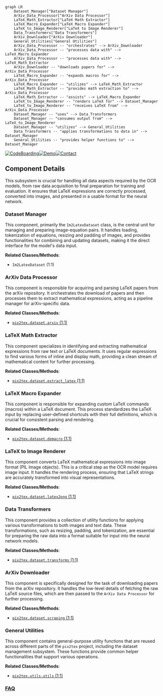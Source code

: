 ```mermaid
graph LR
    Dataset_Manager["Dataset Manager"]
    ArXiv_Data_Processor["ArXiv Data Processor"]
    LaTeX_Math_Extractor["LaTeX Math Extractor"]
    LaTeX_Macro_Expander["LaTeX Macro Expander"]
    LaTeX_to_Image_Renderer["LaTeX to Image Renderer"]
    Data_Transformers["Data Transformers"]
    ArXiv_Downloader["ArXiv Downloader"]
    General_Utilities["General Utilities"]
    ArXiv_Data_Processor -- "orchestrates" --> ArXiv_Downloader
    ArXiv_Data_Processor -- "processes data with" --> LaTeX_Macro_Expander
    ArXiv_Data_Processor -- "processes data with" --> LaTeX_Math_Extractor
    ArXiv_Downloader -- "downloads papers for" --> ArXiv_Data_Processor
    LaTeX_Macro_Expander -- "expands macros for" --> ArXiv_Data_Processor
    LaTeX_Macro_Expander -- "utilizes" --> LaTeX_Math_Extractor
    LaTeX_Math_Extractor -- "provides math extraction to" --> ArXiv_Data_Processor
    LaTeX_Math_Extractor -- "assists" --> LaTeX_Macro_Expander
    LaTeX_to_Image_Renderer -- "renders LaTeX for" --> Dataset_Manager
    LaTeX_to_Image_Renderer -- "receives LaTeX from" --> ArXiv_Data_Processor
    Dataset_Manager -- "uses" --> Data_Transformers
    Dataset_Manager -- "consumes output from" --> LaTeX_to_Image_Renderer
    Dataset_Manager -- "utilizes" --> General_Utilities
    Data_Transformers -- "applies transformations to data in" --> Dataset_Manager
    General_Utilities -- "provides helper functions to" --> Dataset_Manager
```
[![CodeBoarding](https://img.shields.io/badge/Generated%20by-CodeBoarding-9cf?style=flat-square)](https://github.com/CodeBoarding/CodeBoarding)[![Demo](https://img.shields.io/badge/Try%20our-Demo-blue?style=flat-square)](https://www.codeboarding.org/demo)[![Contact](https://img.shields.io/badge/Contact%20us%20-%20contact@codeboarding.org-lightgrey?style=flat-square)](mailto:contact@codeboarding.org)

## Component Details

This subsystem is crucial for handling all data aspects required by the OCR models, from raw data acquisition to final preparation for training and evaluation. It ensures that LaTeX expressions are correctly processed, converted into images, and presented in a usable format for the neural network.

### Dataset Manager
This component, primarily the `Im2LatexDataset` class, is the central unit for managing and preparing image-equation pairs. It handles loading, tokenization of equations, resizing and padding of images, and provides functionalities for combining and updating datasets, making it the direct interface for the model's data input.


**Related Classes/Methods**:

- `Im2LatexDataset` (1:1)


### ArXiv Data Processor
This component is responsible for acquiring and parsing LaTeX papers from the arXiv repository. It orchestrates the download of papers and then processes them to extract mathematical expressions, acting as a pipeline manager for arXiv-specific data.


**Related Classes/Methods**:

- <a href="https://github.com/lukas-blecher/LaTeX-OCR/blob/master/pix2tex/dataset/arxiv.py#L1-L1" target="_blank" rel="noopener noreferrer">`pix2tex.dataset.arxiv` (1:1)</a>


### LaTeX Math Extractor
This component specializes in identifying and extracting mathematical expressions from raw text or LaTeX documents. It uses regular expressions to find various forms of inline and display math, providing a clean stream of mathematical content for further processing.


**Related Classes/Methods**:

- <a href="https://github.com/lukas-blecher/LaTeX-OCR/blob/master/pix2tex/dataset/extract_latex.py#L1-L1" target="_blank" rel="noopener noreferrer">`pix2tex.dataset.extract_latex` (1:1)</a>


### LaTeX Macro Expander
This component is responsible for expanding custom LaTeX commands (macros) within a LaTeX document. This process standardizes the LaTeX input by replacing user-defined shortcuts with their full definitions, which is crucial for consistent parsing and rendering.


**Related Classes/Methods**:

- <a href="https://github.com/lukas-blecher/LaTeX-OCR/blob/master/pix2tex/dataset/demacro.py#L1-L1" target="_blank" rel="noopener noreferrer">`pix2tex.dataset.demacro` (1:1)</a>


### LaTeX to Image Renderer
This component converts LaTeX mathematical expressions into image format (PIL Image objects). This is a critical step as the OCR model requires image input. It handles the rendering process, ensuring that LaTeX strings are accurately transformed into visual representations.


**Related Classes/Methods**:

- <a href="https://github.com/lukas-blecher/LaTeX-OCR/blob/master/pix2tex/dataset/latex2png.py#L1-L1" target="_blank" rel="noopener noreferrer">`pix2tex.dataset.latex2png` (1:1)</a>


### Data Transformers
This component provides a collection of utility functions for applying various transformations to both images and text data. These transformations, such as resizing, padding, and tokenization, are essential for preparing the raw data into a format suitable for input into the neural network models.


**Related Classes/Methods**:

- <a href="https://github.com/lukas-blecher/LaTeX-OCR/blob/master/pix2tex/dataset/transforms.py#L1-L1" target="_blank" rel="noopener noreferrer">`pix2tex.dataset.transforms` (1:1)</a>


### ArXiv Downloader
This component is specifically designed for the task of downloading papers from the arXiv repository. It handles the low-level details of fetching the raw LaTeX source files, which are then passed to the `ArXiv Data Processor` for further processing.


**Related Classes/Methods**:

- <a href="https://github.com/lukas-blecher/LaTeX-OCR/blob/master/pix2tex/dataset/scraping.py#L1-L1" target="_blank" rel="noopener noreferrer">`pix2tex.dataset.scraping` (1:1)</a>


### General Utilities
This component contains general-purpose utility functions that are reused across different parts of the `pix2tex` project, including the dataset management subsystem. These functions provide common helper functionalities that support various operations.


**Related Classes/Methods**:

- <a href="https://github.com/lukas-blecher/LaTeX-OCR/blob/master/pix2tex/utils/utils.py#L1-L1" target="_blank" rel="noopener noreferrer">`pix2tex.utils.utils` (1:1)</a>




### [FAQ](https://github.com/CodeBoarding/GeneratedOnBoardings/tree/main?tab=readme-ov-file#faq)